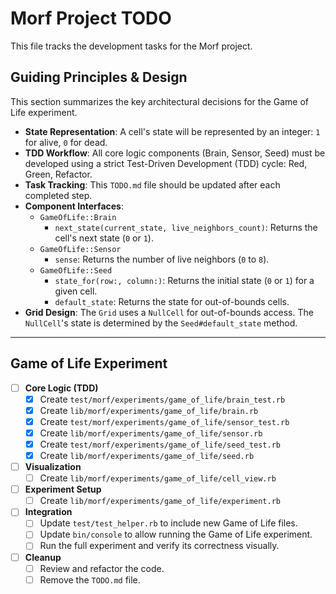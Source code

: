 # Morf Project TODO

This file tracks the development tasks for the Morf project.

## Guiding Principles & Design

This section summarizes the key architectural decisions for the Game of Life experiment.

- **State Representation**: A cell's state will be represented by an integer: `1` for alive, `0` for dead.
- **TDD Workflow**: All core logic components (Brain, Sensor, Seed) must be developed using a strict Test-Driven Development (TDD) cycle: Red, Green, Refactor.
- **Task Tracking**: This `TODO.md` file should be updated after each completed step.
- **Component Interfaces**:
  - `GameOfLife::Brain`
    - `next_state(current_state, live_neighbors_count)`: Returns the cell's next state (`0` or `1`).
  - `GameOfLife::Sensor`
    - `sense`: Returns the number of live neighbors (`0` to `8`).
  - `GameOfLife::Seed`
    - `state_for(row:, column:)`: Returns the initial state (`0` or `1`) for a given cell.
    - `default_state`: Returns the state for out-of-bounds cells.
- **Grid Design**: The `Grid` uses a `NullCell` for out-of-bounds access. The `NullCell`'s state is determined by the `Seed#default_state` method.

---

## Game of Life Experiment

- [ ] **Core Logic (TDD)**
    - [x] Create `test/morf/experiments/game_of_life/brain_test.rb`
    - [x] Create `lib/morf/experiments/game_of_life/brain.rb`
    - [x] Create `test/morf/experiments/game_of_life/sensor_test.rb`
    - [x] Create `lib/morf/experiments/game_of_life/sensor.rb`
    - [x] Create `test/morf/experiments/game_of_life/seed_test.rb`
    - [x] Create `lib/morf/experiments/game_of_life/seed.rb`

- [ ] **Visualization**
    - [ ] Create `lib/morf/experiments/game_of_life/cell_view.rb`

- [ ] **Experiment Setup**
    - [ ] Create `lib/morf/experiments/game_of_life/experiment.rb`

- [ ] **Integration**
    - [ ] Update `test/test_helper.rb` to include new Game of Life files.
    - [ ] Update `bin/console` to allow running the Game of Life experiment.
    - [ ] Run the full experiment and verify its correctness visually.

- [ ] **Cleanup**
    - [ ] Review and refactor the code.
    - [ ] Remove the `TODO.md` file.
